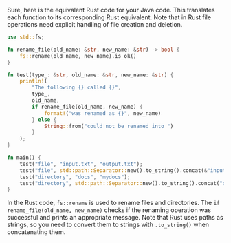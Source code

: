 Sure, here is the equivalent Rust code for your Java code. This translates each function to its corresponding Rust equivalent. Note that in Rust file operations need explicit handling of file creation and deletion.

```rust
use std::fs;

fn rename_file(old_name: &str, new_name: &str) -> bool {
    fs::rename(old_name, new_name).is_ok()
}

fn test(type_: &str, old_name: &str, new_name: &str) {
    println!(
        "The following {} called {}",
        type_,
        old_name,
        if rename_file(old_name, new_name) {
            format!("was renamed as {}", new_name)
        } else {
            String::from("could not be renamed into ")
        }
    );
}

fn main() {
    test("file", "input.txt", "output.txt");
    test("file", std::path::Separator::new().to_string().concat(&"input.txt"), std::path::Separator::new().to_string().concat(&"output.txt"));
    test("directory", "docs", "mydocs");
    test("directory", std::path::Separator::new().to_string().concat("docs"), std::path::Separator::new().to_string().concat("mydocs"));
}
```

In the Rust code, `fs::rename` is used to rename files and directories. The `if rename_file(old_name, new_name)` checks if the renaming operation was successful and prints an appropriate message. Note that Rust uses paths as strings, so you need to convert them to strings with `.to_string()` when concatenating them.

